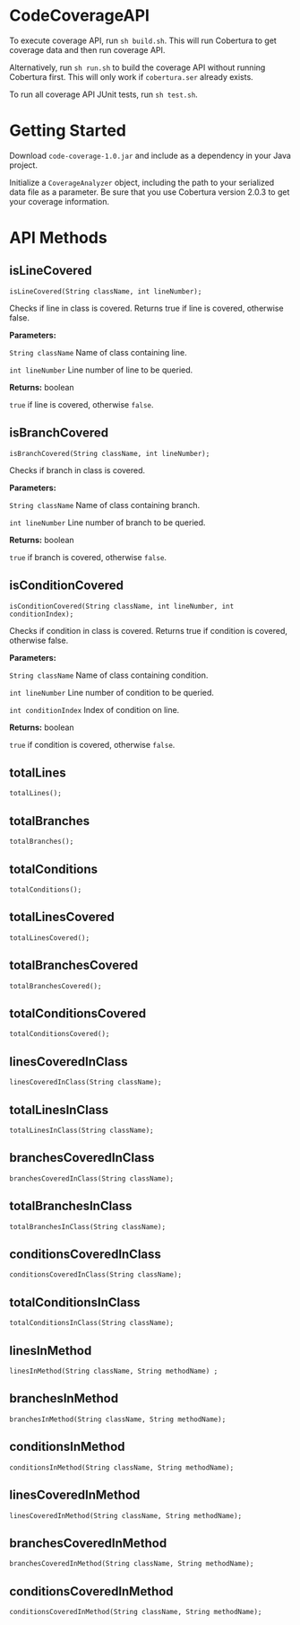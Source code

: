 # CodeCoverageAPI

To execute coverage API, run `sh build.sh`. This will run Cobertura to get coverage data and then run coverage API.

Alternatively, run `sh run.sh` to build the coverage API without running Cobertura first. This will only work if `cobertura.ser` already exists.

To run all coverage API JUnit tests, run `sh test.sh`.

# Getting Started

Download `code-coverage-1.0.jar` and include as a dependency in your Java project.

Initialize a `CoverageAnalyzer` object, including the path to your serialized data file as a parameter. Be sure that you use Cobertura version 2.0.3 to get your coverage information.

# API Methods

## isLineCovered

`isLineCovered(String className, int lineNumber);`

Checks if line in class is covered. Returns true if line is covered, otherwise false.

**Parameters:**

`String className` Name of class containing line.

`int lineNumber` Line number of line to be queried.

**Returns:** boolean

`true` if line is covered, otherwise `false`.

## isBranchCovered

`isBranchCovered(String className, int lineNumber);`

Checks if branch in class is covered.

**Parameters:**

`String className` Name of class containing branch.

`int lineNumber` Line number of branch to be queried.

**Returns:** boolean

`true` if branch is covered, otherwise `false`.

## isConditionCovered

`isConditionCovered(String className, int lineNumber, int conditionIndex);`

Checks if condition in class is covered. Returns true if condition is covered, otherwise false.

**Parameters:**

`String className` Name of class containing condition.

`int lineNumber` Line number of condition to be queried.

`int conditionIndex` Index of condition on line.

**Returns:** boolean

`true` if condition is covered, otherwise `false`.

## totalLines

`totalLines();`

## totalBranches

`totalBranches();`

## totalConditions

`totalConditions();`

## totalLinesCovered

`totalLinesCovered();`

## totalBranchesCovered

`totalBranchesCovered();`

## totalConditionsCovered

`totalConditionsCovered();`

## linesCoveredInClass

`linesCoveredInClass(String className);`

## totalLinesInClass

`totalLinesInClass(String className);`

## branchesCoveredInClass

`branchesCoveredInClass(String className);`

## totalBranchesInClass

`totalBranchesInClass(String className);`

## conditionsCoveredInClass

`conditionsCoveredInClass(String className);`

## totalConditionsInClass

`totalConditionsInClass(String className);`

## linesInMethod

`linesInMethod(String className, String methodName) ;`

## branchesInMethod

`branchesInMethod(String className, String methodName);`

## conditionsInMethod

`conditionsInMethod(String className, String methodName);`

## linesCoveredInMethod

`linesCoveredInMethod(String className, String methodName);`

## branchesCoveredInMethod

`branchesCoveredInMethod(String className, String methodName);`

## conditionsCoveredInMethod

`conditionsCoveredInMethod(String className, String methodName);`
